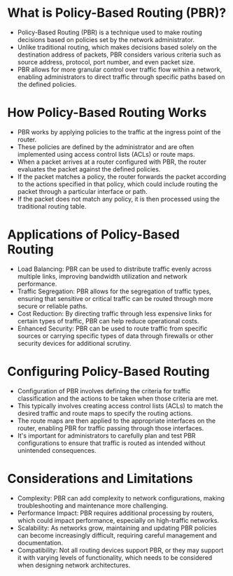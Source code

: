 # What is Policy-Based Routing (PBR)?
- Policy-Based Routing (PBR) is a technique used to make routing decisions based on policies set by the network administrator.
- Unlike traditional routing, which makes decisions based solely on the destination address of packets, PBR considers various criteria such as source address, protocol, port number, and even packet size.
- PBR allows for more granular control over traffic flow within a network, enabling administrators to direct traffic through specific paths based on the defined policies.

# How Policy-Based Routing Works
- PBR works by applying policies to the traffic at the ingress point of the router.
- These policies are defined by the administrator and are often implemented using access control lists (ACLs) or route maps.
- When a packet arrives at a router configured with PBR, the router evaluates the packet against the defined policies.
- If the packet matches a policy, the router forwards the packet according to the actions specified in that policy, which could include routing the packet through a particular interface or path.
- If the packet does not match any policy, it is then processed using the traditional routing table.

# Applications of Policy-Based Routing
- Load Balancing: PBR can be used to distribute traffic evenly across multiple links, improving bandwidth utilization and network performance.
- Traffic Segregation: PBR allows for the segregation of traffic types, ensuring that sensitive or critical traffic can be routed through more secure or reliable paths.
- Cost Reduction: By directing traffic through less expensive links for certain types of traffic, PBR can help reduce operational costs.
- Enhanced Security: PBR can be used to route traffic from specific sources or carrying specific types of data through firewalls or other security devices for additional scrutiny.

# Configuring Policy-Based Routing
- Configuration of PBR involves defining the criteria for traffic classification and the actions to be taken when those criteria are met.
- This typically involves creating access control lists (ACLs) to match the desired traffic and route maps to specify the routing actions.
- The route maps are then applied to the appropriate interfaces on the router, enabling PBR for traffic passing through those interfaces.
- It's important for administrators to carefully plan and test PBR configurations to ensure that traffic is routed as intended without unintended consequences.

# Considerations and Limitations
- Complexity: PBR can add complexity to network configurations, making troubleshooting and maintenance more challenging.
- Performance Impact: PBR requires additional processing by routers, which could impact performance, especially on high-traffic networks.
- Scalability: As networks grow, maintaining and updating PBR policies can become increasingly difficult, requiring careful management and documentation.
- Compatibility: Not all routing devices support PBR, or they may support it with varying levels of functionality, which needs to be considered when designing network architectures.